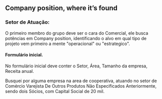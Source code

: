 ## Company position, where it’s found


### Setor de Atuação:


O primeiro membro do grupo deve ser o cara do Comercial, ele busca potências em Company position, identificando o alvo em qual tipo de projeto vem primeiro a mente "operacional" ou "estrategico".


#### Formulário inicial.


No formulário inicial deve conter o Setor, Área, Tamanho da empresa, Receita anual.

Busquei por alguma empresa na area de cooperativa, atuando no setor de Comércio Varejista De Outros Produtos Não Especificados Anteriormente, sendo dois Sócios, com Capital Social de 20 mil.
